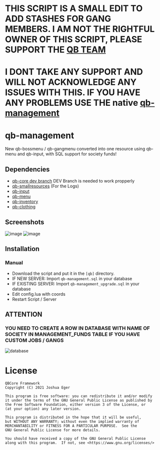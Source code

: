 # THIS SCRIPT IS A SMALL EDIT TO ADD STASHES FOR GANG MEMBERS. I AM NOT THE RIGHTFUL OWNER OF THIS SCRIPT, PLEASE SUPPORT THE [QB TEAM](https://github.com/qbcore-framework)
# I DONT TAKE ANY SUPPORT AND WILL NOT ACKNOWLEDGE ANY ISSUES WITH THIS. IF YOU HAVE ANY PROBLEMS USE THE native [qb-management](https://github.com/qbcore-framework/qb-management)

# qb-management

New qb-bossmenu / qb-gangmenu converted into one resource using qb-menu and qb-input, with SQL support for society funds!

## Dependencies
- [qb-core dev branch](https://github.com/qbcore-framework/qb-core/tree/dev) DEV Branch is needed to work propperly
- [qb-smallresources](https://github.com/qbcore-framework/qb-smallresources) (For the Logs)
- [qb-input](https://github.com/qbcore-framework/qb-input)
- [qb-menu](https://github.com/qbcore-framework/qb-menu)
- [qb-inventory](https://github.com/qbcore-framework/qb-inventory)
- [qb-clothing](https://github.com/qbcore-framework/qb-clothing)

## Screenshots
![image](https://i.imgur.com/9yiQZDX.png)
![image](https://i.imgur.com/MRMWeqX.png)

## Installation
### Manual
- Download the script and put it in the `[qb]` directory.
- IF NEW SERVER: Import `qb-management.sql` in your database
- IF EXISTING SERVER: Import `qb-management_upgrade.sql` in your database
- Edit config.lua with coords
- Restart Script / Server

## ATTENTION
### YOU NEED TO CREATE A ROW IN DATABASE WITH NAME OF SOCIETY IN MANAGEMENT_FUNDS TABLE IF YOU HAVE CUSTOM JOBS / GANGS
![database](https://i.imgur.com/6cd3NLU.png)

# License

    QBCore Framework
    Copyright (C) 2021 Joshua Eger

    This program is free software: you can redistribute it and/or modify
    it under the terms of the GNU General Public License as published by
    the Free Software Foundation, either version 3 of the License, or
    (at your option) any later version.

    This program is distributed in the hope that it will be useful,
    but WITHOUT ANY WARRANTY; without even the implied warranty of
    MERCHANTABILITY or FITNESS FOR A PARTICULAR PURPOSE.  See the
    GNU General Public License for more details.

    You should have received a copy of the GNU General Public License
    along with this program.  If not, see <https://www.gnu.org/licenses/>

